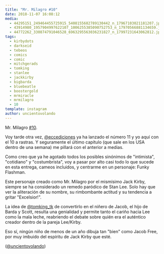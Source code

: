 ```yaml
---
title: "Mr. Milagro #10"
date: 2018-11-07 16:08:12
media: 
  - 44295151_249464455725915_5408155682789130442_n_17967103021181207.jpg
  - 43914980_1957904997622107_1006255385090752753_n_17970566881134659.jpg
  - 44772262_330874791046528_6963295563036231827_n_17997231643062812.jpg
tags: 
  - kirbydots
  - darkseid
  - tebeos
  - comics
  - comic
  - mitchgerads
  - tomking
  - stanlee
  - jackkirby
  - bigbarda
  - bluebeatle
  - boostergold
  - mrmiracle
  - mrmilagro
  - 10
template: instagram
author: uncientovolando
---
```


Mr. Milagro [#10](/tags/10).

Voy tarde otra vez, [@eccediciones](https://instagram.com/eccediciones) ya ha lanzado el número 11 y yo aquí con el 10 a rastras. Y seguramente el último capítulo (que sale en los USA dentro de una semana) me pillará con el anterior a medias.

Como creo que ya he agotado todos los posibles sinónimos de "intimista", "cotidiano" y "costumbrista", voy a pasar por alto casi todo lo que sucede en esta entrega, cameos incluidos, y centrarme en un personaje: Funky Flashman.

Este personaje creado como Mr. Milagro por el mismísimo Jack Kirby, siempre se ha considerado un remedo paródico de Stan Lee. Solo hay que ver la aliteración de su nombre, su rimbombante actitud y su tendencia a gritar "Excelsior!".

La idea de [@tomking_tk](https://instagram.com/tomking_tk) de convertirlo en el niñero de Jacob, el hijo de Barda y Scott, resulta una genialidad y permite tanto el cariño hacia Lee como la mala leche, reabriendo el debate sobre quién era el auténtico creador dentro de la pareja Lee/Kirby.

Eso sí, ningún niño de menos de un año dibuja tan "bien" como Jacob Free, por muy imbuido del espíritu de Jack Kirby que esté.

([@uncientovolando](https://instagram.com/uncientovolando))
